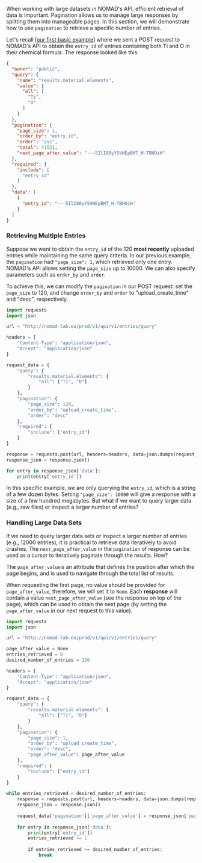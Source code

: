 
 When working with large datasets in NOMAD's API, efficient retrieval of data is important. Pagination allows us to manage large responses by splitting them into manageable pages. In this section, we will demonstrate how to use `pagination` to retrieve a specific number of entries.

 Let's recall [[our first basic example]](M4_2_1_example_api_explained.md) where we sent a POST request to NOMAD's API to obtain the `entry_id` of entries containing both Ti and O in their chemical formula. The response looked like this:
 

```json
{
  "owner": "public",
  "query": {
    "name": "results.material.elements",
    "value": {
      "all": [
        "Ti",
        "O"
      ]
    }
  },
  "pagination": {
    "page_size": 1,
    "order_by": "entry_id",
    "order": "asc",
    "total": 41531,
    "next_page_after_value": "---5IlI80yY5VWEpBMT_H-TBHOiH"
  },
  "required": {
    "include": [
      "entry_id"
    ]
  },
  "data": [
    {
      "entry_id": "---5IlI80yY5VWEpBMT_H-TBHOiH"
    }
  ]
}
```

### Retrieving Multiple Entries
Suppose we want to obtain the `entry_id` of the 120 **most recently** uploaded entries while maintaining the same query criteria. In our previous example, the `pagination` had `"page_size": 1`, which retrieved only one entry. NOMAD's API allows setting the `page_size` up to 10000. We can also specify parameters such as `order_by` and `order`.

To achieve this, we can modify the `pagination` in our POST request: set the `page_size` to 120, and change `order_by` and `order` to "upload_create_time" and "desc", respectively.

```python
import requests
import json

url = "http://nomad-lab.eu/prod/v1/api/v1/entries/query"

headers = {
    "Content-Type": "application/json",
    "Accept": "application/json"
}

request_data = {
    "query": {
        "results.material.elements": {
            "all": ["Ti", "O"]
        }
    },
    "pagination": {
        "page_size": 120,
        "order_by": "upload_create_time",
        "order": "desc"
    },
    "required": {
        "include": ["entry_id"]
    }
}

response = requests.post(url, headers=headers, data=json.dumps(request_data))
response_json = response.json()

for entry in response_json['data']:
    print(entry['entry_id'])

```

In this specific example, we are only querying the `entry_id`, which is a string of a few dozen bytes. Setting `"page_size": 10000` will give a response with a size of a few hundred megabytes. But what if we want to query larger data (e.g., raw files) or inspect a larger number of entries?

### Handling Large Data Sets

If we need to query larger data sets or inspect a larger number of entries (e.g., 12000 entries), it is practical to retrieve data iteratively to avoid crashes. The `next_page_after_value` in the `pagination` of response can be used as a cursor to iteratively paginate through the results. How?

 The `page_after_value`is an attribute that defines the position after which the page begins, and is used to navigate through the total list of results.

When requesting the first page, no value should be provided for `page_after_value`, therefore, we will set it to `None`. Each **response** will contain a value `next_page_after_value` (see the response on top of the page), which can be used to obtain the next page (by setting the `page_after_value` in our next request to this value).


```python
import requests
import json

url = "http://nomad-lab.eu/prod/v1/api/v1/entries/query"

page_after_value = None
entries_retrieved = 0
desired_number_of_entries = 120

headers = {
    "Content-Type": "application/json",
    "Accept": "application/json"
}

request_data = {
    "query": {
        "results.material.elements": {
            "all": ["Ti", "O"]
        }
    },
    "pagination": {
        "page_size": 1,
        "order_by": "upload_create_time",
        "order": "desc",
        "page_after_value": page_after_value
    },
    "required": {
        "include": ["entry_id"]
    }
}

while entries_retrieved < desired_number_of_entries:
    response = requests.post(url, headers=headers, data=json.dumps(request_data))
    response_json = response.json()
    
    request_data['pagination']['page_after_value'] = response_json['pagination']['next_page_after_value']
    
    for entry in response_json['data']:
        print(entry['entry_id'])
        entries_retrieved += 1
        
        if entries_retrieved >= desired_number_of_entries:
            break

```







